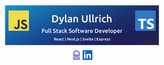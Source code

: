 ![Dylan Ullrich - GitHub Banner](./images/github-banner.png)

<p align="center">
<a href="mailto:me@dylanullrich.com" target="_blank" rel="noopener noreferrer"><img height="32" src="./images/protonmail.svg" alt="protonmail logo"></a>
<a href="https://www.linkedin.com/in/dsullrich/" target="_blank" rel="noopener noreferrer"><img height="32" src="./images/linkedin.svg" alt="linkedin logo"></a>
</p>
